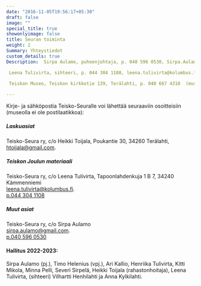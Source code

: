 ```yaml
---
date: "2016-11-05T19:56:17+05:30"
draft: false
image: ""
special_title: true
showonlyimage: false
title: Seuran toiminta
weight: 2
Summary: Yhteystiedot
custom_details: true
Description:  Sirpa Aulamo, puheenjohtaja, p. 040 596 0530, Sirpa.Aulamo@gmail.com. 

 Leena Tulivirta, sihteeri, p. 044 304 1108, leena.tulivirta@kolumbus.fi. 
 
 Teiskon Museo, Teiskon kirkkotie 139, Terälahti, p. 040 667 4310  (museon aukioloaikoina, postiosoitteet sivulla toiminta).

---
```


Kirje- ja sähköpostia Teisko-Seuralle voi lähettää seuraaviin osoitteisiin (museolla ei ole postilaatikkoa):
##### Laskuasiat
Teisko-Seura ry, c/o Heikki Toijala,
Poukantie 30, 34260 Terälahti,
[htoijala@gmail.com](mailto:htoijala@gmail.com).

##### Teiskon Joulun materiaali
Teisko-Seura ry, c/o Leena Tulivirta, Tapoonlahdenkuja 1 B 7, 34240 Kämmenniemi \
[leena.tulivirta@kolumbus.fi](mailto:leena.tulivirta@kolumbus.fi). \
[p.044 304 1108](tel:0443041108)

##### Muut asiat
Teisko-Seura ry, c/o Sirpa Aulamo \
[sirpa.aulamo@gmail.com](mailto:sirpa.aulamo@gmail.com). \
[p.040 596 0530](tel:0405960530)

#### Hallitus 2022-2023:
Sirpa Aulamo (pj.), Timo Helenius (vpj.), Ari Kallio, Henriika Tulivirta, Kitti Mikola, Minna Pelli, Severi Sirpelä, Heikki Toijala (rahastonhoitaja), Leena Tulivirta, (sihteeri) Vilhartti Henhilahti ja Anna Kylkilahti.
